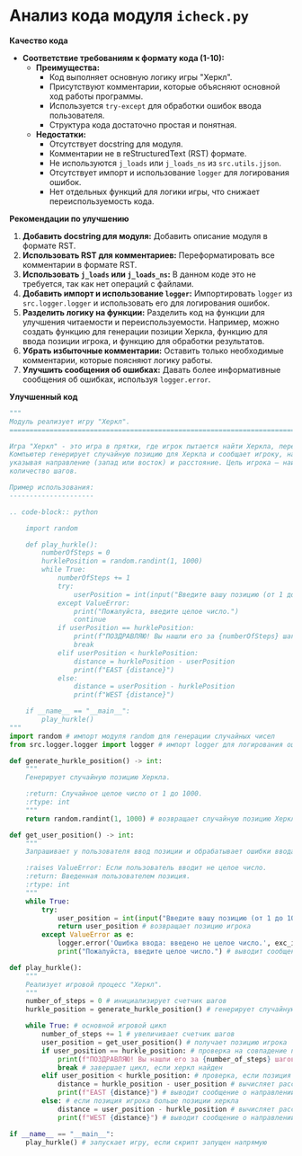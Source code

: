 # Анализ кода модуля `icheck.py`

**Качество кода**
-  **Соответствие требованиям к формату кода (1-10):**
     -  **Преимущества:**
         - Код выполняет основную логику игры "Херкл".
         - Присутствуют комментарии, которые объясняют основной ход работы программы.
         - Используется `try-except` для обработки ошибок ввода пользователя.
         - Структура кода достаточно простая и понятная.
     -  **Недостатки:**
         - Отсутствует docstring для модуля.
         - Комментарии не в reStructuredText (RST) формате.
         - Не используются `j_loads` или `j_loads_ns` из `src.utils.jjson`.
         - Отсутствует импорт и использование `logger` для логирования ошибок.
         - Нет отдельных функций для логики игры, что снижает переиспользуемость кода.

**Рекомендации по улучшению**

1. **Добавить docstring для модуля:** Добавить описание модуля в формате RST.
2. **Использовать RST для комментариев:** Переформатировать все комментарии в формате RST.
3. **Использовать `j_loads` или `j_loads_ns`:**  В данном коде это не требуется, так как нет операций с файлами.
4. **Добавить импорт и использование `logger`:** Импортировать `logger` из `src.logger.logger` и использовать его для логирования ошибок.
5. **Разделить логику на функции:** Разделить код на функции для улучшения читаемости и переиспользуемости. Например, можно создать функцию для генерации позиции Херкла, функцию для ввода позиции игрока, и функцию для обработки результатов.
6. **Убрать избыточные комментарии:** Оставить только необходимые комментарии, которые поясняют логику работы.
7. **Улучшить сообщения об ошибках:** Давать более информативные сообщения об ошибках, используя `logger.error`.

**Улучшенный код**
```python
"""
Модуль реализует игру "Херкл".
=========================================================================================

Игра "Херкл" - это игра в прятки, где игрок пытается найти Херкла, перемещаясь по числовой оси.
Компьютер генерирует случайную позицию для Херкла и сообщает игроку, насколько он близок к цели,
указывая направление (запад или восток) и расстояние. Цель игрока — найти Херкла за минимальное
количество шагов.

Пример использования:
---------------------

.. code-block:: python

    import random

    def play_hurkle():
        numberOfSteps = 0
        hurklePosition = random.randint(1, 1000)
        while True:
            numberOfSteps += 1
            try:
                userPosition = int(input("Введите вашу позицию (от 1 до 1000): "))
            except ValueError:
                print("Пожалуйста, введите целое число.")
                continue
            if userPosition == hurklePosition:
                print(f"ПОЗДРАВЛЯЮ! Вы нашли его за {numberOfSteps} шагов!")
                break
            elif userPosition < hurklePosition:
                distance = hurklePosition - userPosition
                print(f"EAST {distance}")
            else:
                distance = userPosition - hurklePosition
                print(f"WEST {distance}")

    if __name__ == "__main__":
        play_hurkle()
"""
import random # импорт модуля random для генерации случайных чисел
from src.logger.logger import logger # импорт logger для логирования ошибок

def generate_hurkle_position() -> int:
    """
    Генерирует случайную позицию Херкла.

    :return: Случайное целое число от 1 до 1000.
    :rtype: int
    """
    return random.randint(1, 1000) # возвращает случайную позицию Херкла

def get_user_position() -> int:
    """
    Запрашивает у пользователя ввод позиции и обрабатывает ошибки ввода.

    :raises ValueError: Если пользователь вводит не целое число.
    :return: Введенная пользователем позиция.
    :rtype: int
    """
    while True:
        try:
            user_position = int(input("Введите вашу позицию (от 1 до 1000): ")) # запрашивает ввод позиции игрока
            return user_position # возвращает позицию игрока
        except ValueError as e:
            logger.error('Ошибка ввода: введено не целое число.', exc_info=True) # логирует ошибку ввода
            print("Пожалуйста, введите целое число.") # выводит сообщение об ошибке

def play_hurkle():
    """
    Реализует игровой процесс "Херкл".
    """
    number_of_steps = 0 # инициализирует счетчик шагов
    hurkle_position = generate_hurkle_position() # генерирует случайную позицию херкла

    while True: # основной игровой цикл
        number_of_steps += 1 # увеличивает счетчик шагов
        user_position = get_user_position() # получает позицию игрока
        if user_position == hurkle_position: # проверка на совпадение позиций
            print(f"ПОЗДРАВЛЯЮ! Вы нашли его за {number_of_steps} шагов!") # выводит сообщение о победе
            break # завершает цикл, если херкл найден
        elif user_position < hurkle_position: # проверка, если позиция игрока меньше позиции херкла
            distance = hurkle_position - user_position # вычисляет расстояние до херкла
            print(f"EAST {distance}") # выводит сообщение о направлении и расстоянии
        else: # если позиция игрока больше позиции херкла
            distance = user_position - hurkle_position # вычисляет расстояние до херкла
            print(f"WEST {distance}") # выводит сообщение о направлении и расстоянии

if __name__ == "__main__":
    play_hurkle() # запускает игру, если скрипт запущен напрямую
```